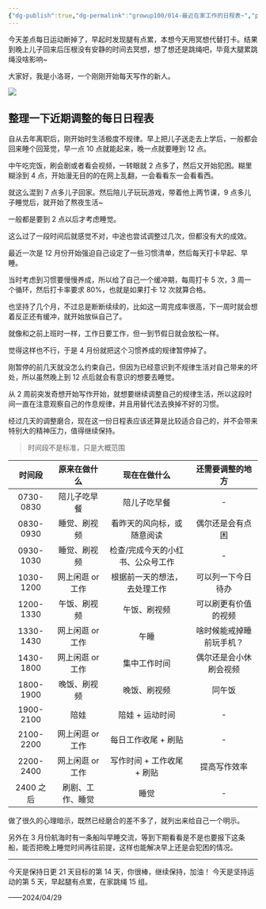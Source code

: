 ```yaml
---
{"dg-publish":true,"dg-permalink":"growup100/014-最近在家工作的日程表~","permalink":"/growup100/014-最近在家工作的日程表~/","tags":["小洛哥成长笔记"],"noteIcon":"1","created":"2024-04-29","updated":"2024-04-29"}
---
```


今天差点每日运动断掉了，早起时发现腿有点累，本想今天用冥想代替打卡。结果到晚上儿子回来后压根没有安静的时间去冥想，想了想还是跳绳吧，毕竟大腿累跳绳没啥影响~

大家好，我是小洛哥，一个刚刚开始每天写作的新人。

![](https://images-ext-1.discordapp.net/external/GIolVeHDeeKvJ_cXGMpm3Cb5wIYsWvisM4rCy8ZSr4Y/%3Frk3s%3D18ea6f23%26x-expires%3D1745939490%26x-signature%3DduBMKq%252BwtYdJq1WKUWNkTz3SHPA%253D/https/p16-flow-sign-va.ciciai.com/ocean-cloud-tos-us/d140825ee71a4ddaa1662826df7c451e.png~tplv-6bxrjdptv7-image.png?format=webp&quality=lossless)
## 整理一下近期调整的每日日程表

自从去年离职后，刚开始时生活极度不规律。早上把儿子送走去上学后，一般都会回来睡个回笼觉，早一点 10 点就能起来，晚一点就要睡到 12 点。

中午吃完饭，刷会剧或者看会视频，一转眼就 2 点多了，然后又开始犯困。糊里糊涂到 4 点，开始漫无目的的在网上乱翻，一会看看东一会看看西。

就这么混到 7 点多儿子回家。然后陪儿子玩玩游戏，带着他上两节课，9 点多儿子睡觉后，就开始了熬夜生活~

一般都是要到 2 点以后才考虑睡觉。

这么过了一段时间后就感觉不对，中途也尝试调整过几次，但都没有大的成效。

最近一次是 12 月份开始强迫自己设定了一些习惯清单，然后每天打卡早起、早睡。

当时考虑到习惯要慢慢养成，所以给了自己一个缓冲期，每周打卡 5 次，3 周一个循环，然后打卡率要求 80%，也就是如果打卡 12 次就算合格。

也坚持了几个月，不过总是断断续续的，比如这一周完成率很高，下一周时就会想着反正还有缓冲，就开始放纵自己了。

就像和之前上班时一样，工作日要工作，但一到节假日就会放松一样。

觉得这样也不行，于是 4 月份就把这个习惯养成的规律暂停掉了。

刚暂停的前几天就没怎么约束自己，但因为已经意识到不规律生活对自己带来的坏处，所以虽然晚上到 12 点后就会有意识的想要去睡觉。

从 2 周前突发奇想开始写作开始，就想要继续调整自己的规律生活，所以这段时间一直在注意观察自己的作息规律，并且用替代法去换掉不好的习惯。

经过几天的调整磨合，现在这一份日程表应该还算是比较适合自己的，并不会带来特别大的精神压力，值得继续保持。

> 时间段不是标准，只是大概范围

|    时间段    |   原来在做什么   |      现在在做什么       |   还需要调整的地方   |
| :-------: | :--------: | :---------------: | :----------: |
| 0730-0830 |   陪儿子吃早餐   |      陪儿子吃早餐       |      -       |
| 0830-0930 |   睡觉、刷视频   |   看昨天的风向标，或随意阅读   |   偶尔还是会有点困   |
| 0930-1030 |   睡觉、刷视频   | 检查/完成今天的小红书、公众号工作 |      -       |
| 1030-1200 | 网上闲逛 or 工作 |  根据前一天的想法，去处理工作   |  可以列一下今日待办   |
| 1200-1330 |   午饭、刷视频   |      午饭、刷视频       |  可以刷更有价值的视频  |
| 1330-1430 | 网上闲逛 or 工作 |        午睡         | 啥时候能戒掉睡前玩手机？ |
| 1430-1800 | 网上闲逛 or 工作 |      集中工作时间       | 偶尔还是会小休刷会视频  |
| 1800-1900 |   晚饭、刷视频   |      晚饭、刷视频       |     同午饭      |
| 1900-2100 |     陪娃     |     陪娃 + 运动时间     |      -       |
| 2100-2200 | 网上闲逛 or 工作 |    每日工作收尾 + 刷贴    |      -       |
| 2200-2400 | 网上闲逛 or 工作 | 写作时间 + 工作收尾 + 刷贴  |    提高写作效率    |
|  2400 之后  |  刷剧、工作、睡觉  |        睡觉         |      -       |

做了很久的心理暗示，既然已经磨合的差不多了，就列出来给自己一个明示。

另外在 3 月份航海时有一条船叫早睡交流，等到下期看看是不是也要报下这条船，能否把晚上睡觉时间再往前提，这样也能解决早上还是会犯困的情况。

---

今天是保持日更 21 天目标的第 14 天，你很棒，继续保持，加油！
今天是坚持运动的第 5 天，早起腿有点累，在家跳绳 15 组。

——2024/04/29